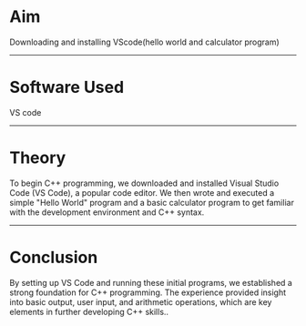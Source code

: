 <h1>Aim</h1>
<p>Downloading and installing VScode(hello world and calculator program)</p>
<hr>
<h1>Software Used</h1>
<p>VS code</p>
<hr>
<h1>Theory</h1>
<p>To begin C++ programming, we downloaded and installed Visual Studio Code (VS Code), a popular code editor. We then wrote and executed a simple "Hello World" program and a basic calculator program to get familiar with the development environment and C++ syntax.</p>
<hr>
<h1>Conclusion</h1>
<p>By setting up VS Code and running these initial programs, we established a strong foundation for C++ programming. The experience provided insight into basic output, user input, and arithmetic operations, which are key elements in further developing C++ skills..</p>
